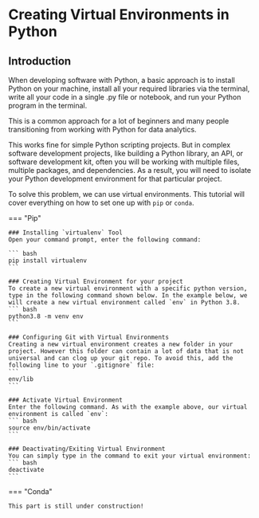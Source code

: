# Creating Virtual Environments in Python

## Introduction
When developing software with Python, a basic approach is to install Python on your machine, install all your required libraries via the terminal, write all your code in a single .py file or notebook, and run your Python program in the terminal.

This is a common approach for a lot of beginners and many people transitioning from working with Python for data analytics.

This works fine for simple Python scripting projects. But in complex software development projects, like building a Python library, an API, or software development kit, often you will be working with multiple files, multiple packages, and dependencies. As a result, you will need to isolate your Python development environment for that particular project.

To solve this problem, we can use virtual environments. This tutorial will cover everything on how to set one up with `pip` or `conda`.

=== "Pip"

    ### Installing `virtualenv` Tool
    Open your command prompt, enter the following command:

    ``` bash
    pip install virtualenv
    ```

    ### Creating Virtual Environment for your project
    To create a new virtual environment with a specific python version, type in the following command shown below. In the example below, we will create a new virtual environment called `env` in Python 3.8.
    ``` bash
    python3.8 -m venv env
    ```

    ### Configuring Git with Virtual Environments
    Creating a new virtual environment creates a new folder in your project. However this folder can contain a lot of data that is not universal and can clog up your git repo. To avoid this, add the following line to your `.gitignore` file:
    ```
    env/lib
    ```

    ### Activate Virtual Environment
    Enter the following command. As with the example above, our virtual environment is called `env`:
    ``` bash
    source env/bin/activate
    ```

    ### Deactivating/Exiting Virtual Environment
    You can simply type in the command to exit your virtual environment:
    ``` bash
    deactivate
    ```

=== "Conda"

    This part is still under construction!